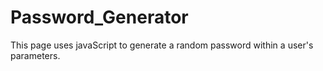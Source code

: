 # Password_Generator
This page uses javaScript to generate a random password within a user's parameters.  
